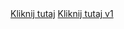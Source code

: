 <!DOCTYPE html>
<html lang="en">
  <head>
    <meta charset="UTF-8" />
    <meta name="viewport" content="width=device-width, initial-scale=1.0" />
  </head>
  <body>
    <a href="https://tangy-school.surge.sh">Kliknij tutaj</a>
    <a href="https://zboru.github.io/superkotno/">Kliknij tutaj v1</a>
  </body>
</html>
